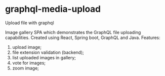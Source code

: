 # graphql-media-upload
Upload file with graphql

Image gallery SPA which demonstrates the GraphQL file uploading capabilities. Created using React, Spring boot, GraphQL and Java.
Features: 
  1. upload image;
  2. file extension validation (backend);
  3. list uploaded images in gallery;
  4. vote for images;
  5. zoom image;

